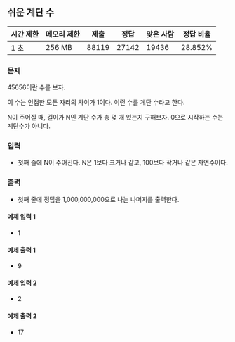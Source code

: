 ## 쉬운 계단 수
 
|시간 제한|	메모리 제한|	제출|	정답|	맞은 사람|	정답 비율|
|---|---|---|---|---|---|
|1 초|	256 MB|	88119|	27142|	19436|	28.852%|

### 문제
45656이란 수를 보자.

이 수는 인접한 모든 자리의 차이가 1이다. 이런 수를 계단 수라고 한다.

N이 주어질 때, 길이가 N인 계단 수가 총 몇 개 있는지 구해보자. 0으로 시작하는 수는 계단수가 아니다.

### 입력
- 첫째 줄에 N이 주어진다. N은 1보다 크거나 같고, 100보다 작거나 같은 자연수이다.

### 출력
- 첫째 줄에 정답을 1,000,000,000으로 나눈 나머지를 출력한다.

#### 예제 입력 1 
- 1
#### 예제 출력 1 
- 9
#### 예제 입력 2 
- 2
#### 예제 출력 2 
- 17